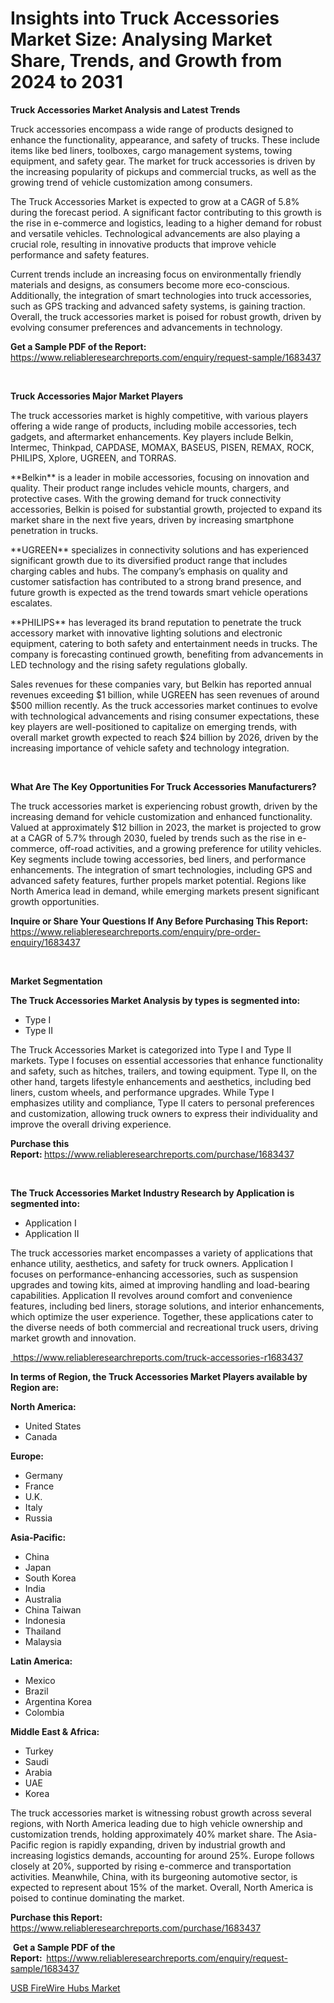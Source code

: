 <p><h1>Insights into Truck Accessories Market Size: Analysing Market Share, Trends, and Growth from 2024 to 2031</h1></p><p><strong>Truck Accessories Market Analysis and Latest Trends</strong></p>
<p><p>Truck accessories encompass a wide range of products designed to enhance the functionality, appearance, and safety of trucks. These include items like bed liners, toolboxes, cargo management systems, towing equipment, and safety gear. The market for truck accessories is driven by the increasing popularity of pickups and commercial trucks, as well as the growing trend of vehicle customization among consumers.</p><p>The Truck Accessories Market is expected to grow at a CAGR of 5.8% during the forecast period. A significant factor contributing to this growth is the rise in e-commerce and logistics, leading to a higher demand for robust and versatile vehicles. Technological advancements are also playing a crucial role, resulting in innovative products that improve vehicle performance and safety features. </p><p>Current trends include an increasing focus on environmentally friendly materials and designs, as consumers become more eco-conscious. Additionally, the integration of smart technologies into truck accessories, such as GPS tracking and advanced safety systems, is gaining traction. Overall, the truck accessories market is poised for robust growth, driven by evolving consumer preferences and advancements in technology.</p></p>
<p><strong>Get a Sample PDF of the Report:&nbsp;</strong> <a href="https://www.reliableresearchreports.com/enquiry/request-sample/1683437?utm_campaign=38&utm_medium=2&utm_source=Github&utm_content=ia&utm_term=30122024&utm_id=truck-accessories">https://www.reliableresearchreports.com/enquiry/request-sample/1683437</a></p>
<p>&nbsp;</p>
<p><strong>Truck Accessories Major Market Players</strong></p>
<p><p>The truck accessories market is highly competitive, with various players offering a wide range of products, including mobile accessories, tech gadgets, and aftermarket enhancements. Key players include Belkin, Intermec, Thinkpad, CAPDASE, MOMAX, BASEUS, PISEN, REMAX, ROCK, PHILIPS, Xplore, UGREEN, and TORRAS.</p><p>**Belkin** is a leader in mobile accessories, focusing on innovation and quality. Their product range includes vehicle mounts, chargers, and protective cases. With the growing demand for truck connectivity accessories, Belkin is poised for substantial growth, projected to expand its market share in the next five years, driven by increasing smartphone penetration in trucks.</p><p>**UGREEN** specializes in connectivity solutions and has experienced significant growth due to its diversified product range that includes charging cables and hubs. The company’s emphasis on quality and customer satisfaction has contributed to a strong brand presence, and future growth is expected as the trend towards smart vehicle operations escalates.</p><p>**PHILIPS** has leveraged its brand reputation to penetrate the truck accessory market with innovative lighting solutions and electronic equipment, catering to both safety and entertainment needs in trucks. The company is forecasting continued growth, benefiting from advancements in LED technology and the rising safety regulations globally.</p><p>Sales revenues for these companies vary, but Belkin has reported annual revenues exceeding $1 billion, while UGREEN has seen revenues of around $500 million recently. As the truck accessories market continues to evolve with technological advancements and rising consumer expectations, these key players are well-positioned to capitalize on emerging trends, with overall market growth expected to reach $24 billion by 2026, driven by the increasing importance of vehicle safety and technology integration.</p></p>
<p>&nbsp;</p>
<p><strong>What Are The Key Opportunities For Truck Accessories Manufacturers?</strong></p>
<p><p>The truck accessories market is experiencing robust growth, driven by the increasing demand for vehicle customization and enhanced functionality. Valued at approximately $12 billion in 2023, the market is projected to grow at a CAGR of 5.7% through 2030, fueled by trends such as the rise in e-commerce, off-road activities, and a growing preference for utility vehicles. Key segments include towing accessories, bed liners, and performance enhancements. The integration of smart technologies, including GPS and advanced safety features, further propels market potential. Regions like North America lead in demand, while emerging markets present significant growth opportunities.</p></p>
<p><strong>Inquire or Share Your Questions If Any Before Purchasing This Report:</strong> <a href="https://www.reliableresearchreports.com/enquiry/pre-order-enquiry/1683437?utm_campaign=38&utm_medium=2&utm_source=Github&utm_content=ia&utm_term=30122024&utm_id=truck-accessories">https://www.reliableresearchreports.com/enquiry/pre-order-enquiry/1683437</a></p>
<p>&nbsp;</p>
<p><strong>Market Segmentation</strong></p>
<p><strong>The Truck Accessories Market Analysis by types is segmented into:</strong></p>
<p><ul><li>Type I</li><li>Type II</li></ul></p>
<p><p>The Truck Accessories Market is categorized into Type I and Type II markets. Type I focuses on essential accessories that enhance functionality and safety, such as hitches, trailers, and towing equipment. Type II, on the other hand, targets lifestyle enhancements and aesthetics, including bed liners, custom wheels, and performance upgrades. While Type I emphasizes utility and compliance, Type II caters to personal preferences and customization, allowing truck owners to express their individuality and improve the overall driving experience.</p></p>
<p><strong>Purchase this Report:&nbsp;</strong><a href="https://www.reliableresearchreports.com/purchase/1683437?utm_campaign=38&utm_medium=2&utm_source=Github&utm_content=ia&utm_term=30122024&utm_id=truck-accessories">https://www.reliableresearchreports.com/purchase/1683437</a></p>
<p>&nbsp;</p>
<p><strong>The Truck Accessories Market Industry Research by Application is segmented into:</strong></p>
<p><ul><li>Application I</li><li>Application II</li></ul></p>
<p><p>The truck accessories market encompasses a variety of applications that enhance utility, aesthetics, and safety for truck owners. Application I focuses on performance-enhancing accessories, such as suspension upgrades and towing kits, aimed at improving handling and load-bearing capabilities. Application II revolves around comfort and convenience features, including bed liners, storage solutions, and interior enhancements, which optimize the user experience. Together, these applications cater to the diverse needs of both commercial and recreational truck users, driving market growth and innovation.</p></p>
<p><a href="https://www.reliableresearchreports.com/truck-accessories-r1683437?utm_campaign=38&utm_medium=2&utm_source=Github&utm_content=ia&utm_term=30122024&utm_id=truck-accessories">&nbsp;https://www.reliableresearchreports.com/truck-accessories-r1683437</a></p>
<p><strong>In terms of Region, the Truck Accessories Market Players available by Region are:</strong></p>
<p>
    <p> <strong> North America: </strong>
        <ul>
            <li>United States</li>
            <li>Canada</li>
        </ul>
        </p> 
    <p> <strong> Europe: </strong>
        <ul>
            <li>Germany</li>
            <li>France</li>
            <li>U.K.</li>
            <li>Italy</li>
            <li>Russia</li>
        </ul>
        </p> 
    <p> <strong> Asia-Pacific: </strong>
        <ul>
            <li>China</li>
            <li>Japan</li>
            <li>South Korea</li>
            <li>India</li>
            <li>Australia</li>
            <li>China Taiwan</li>
            <li>Indonesia</li>
            <li>Thailand</li>
            <li>Malaysia</li>
        </ul>
        </p> 
    <p> <strong> Latin America: </strong>
        <ul>
            <li>Mexico</li>
            <li>Brazil</li>
            <li>Argentina Korea</li>
            <li>Colombia</li>
        </ul>
        </p> 
    <p> <strong> Middle East & Africa: </strong>
        <ul>
            <li>Turkey</li>
            <li>Saudi</li>
            <li>Arabia</li>
            <li>UAE</li>
            <li>Korea</li>
        </ul>
    </p>
    </p>
<p><p>The truck accessories market is witnessing robust growth across several regions, with North America leading due to high vehicle ownership and customization trends, holding approximately 40% market share. The Asia-Pacific region is rapidly expanding, driven by industrial growth and increasing logistics demands, accounting for around 25%. Europe follows closely at 20%, supported by rising e-commerce and transportation activities. Meanwhile, China, with its burgeoning automotive sector, is expected to represent about 15% of the market. Overall, North America is poised to continue dominating the market.</p></p>
<p><strong>Purchase this Report: </strong><a href="https://www.reliableresearchreports.com/purchase/1683437?utm_campaign=38&utm_medium=2&utm_source=Github&utm_content=ia&utm_term=30122024&utm_id=truck-accessories">https://www.reliableresearchreports.com/purchase/1683437</a></p>
<p>&nbsp;<strong>Get a Sample PDF of the Report:&nbsp;&nbsp;</strong><a href="https://www.reliableresearchreports.com/enquiry/request-sample/1683437?utm_campaign=38&utm_medium=2&utm_source=Github&utm_content=ia&utm_term=30122024&utm_id=truck-accessories">https://www.reliableresearchreports.com/enquiry/request-sample/1683437</a></p>
<p><strong></strong></p>
<p><p><a href="https://github.com/hartsockdonnette82/Market-Research-Report-List-1/blob/main/usb-firewire-hubs-market.md?utm_campaign=38&utm_medium=2&utm_source=Github&utm_content=ia&utm_term=30122024&utm_id=truck-accessories">USB FireWire Hubs Market</a></p></p>
